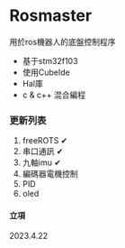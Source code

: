 # Rosmaster
用於ros機器人的底盤控制程序
+ 基于stm32f103
+ 使用CubeIde
+ Hal庫
+ c & c++ 混合編程


### 更新列表
1. freeROTS             ✔
2. 串口通訊             ✔
3. 九軸imu              ✔
4. 編碼器電機控制   
5. PID
6. oled

#### 立項
2023.4.22



